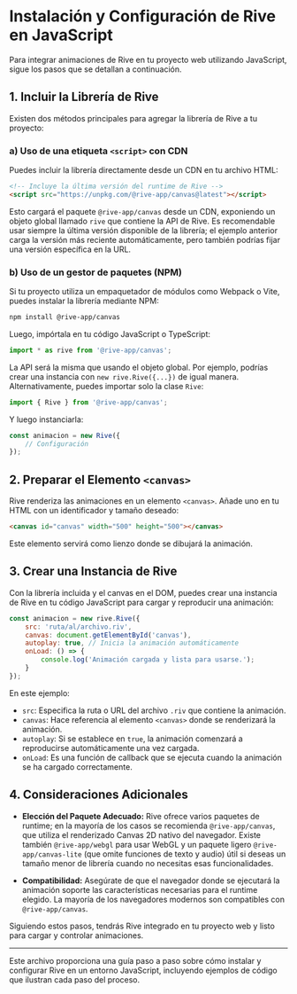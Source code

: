 # Instalación y Configuración de Rive en JavaScript

Para integrar animaciones de Rive en tu proyecto web utilizando JavaScript, sigue los pasos que se detallan a continuación.

## 1. Incluir la Librería de Rive

Existen dos métodos principales para agregar la librería de Rive a tu proyecto:

### a) Uso de una etiqueta `<script>` con CDN

Puedes incluir la librería directamente desde un CDN en tu archivo HTML:

```html
<!-- Incluye la última versión del runtime de Rive -->
<script src="https://unpkg.com/@rive-app/canvas@latest"></script>
```

Esto cargará el paquete `@rive-app/canvas` desde un CDN, exponiendo un objeto global llamado `rive` que contiene la API de Rive. Es recomendable usar siempre la última versión disponible de la librería; el ejemplo anterior carga la versión más reciente automáticamente, pero también podrías fijar una versión específica en la URL.

### b) Uso de un gestor de paquetes (NPM)

Si tu proyecto utiliza un empaquetador de módulos como Webpack o Vite, puedes instalar la librería mediante NPM:

```bash
npm install @rive-app/canvas
```

Luego, impórtala en tu código JavaScript o TypeScript:

```javascript
import * as rive from '@rive-app/canvas';
```

La API será la misma que usando el objeto global. Por ejemplo, podrías crear una instancia con `new rive.Rive({...})` de igual manera. Alternativamente, puedes importar solo la clase `Rive`:

```javascript
import { Rive } from '@rive-app/canvas';
```

Y luego instanciarla:

```javascript
const animacion = new Rive({
    // Configuración
});
```

## 2. Preparar el Elemento `<canvas>`

Rive renderiza las animaciones en un elemento `<canvas>`. Añade uno en tu HTML con un identificador y tamaño deseado:

```html
<canvas id="canvas" width="500" height="500"></canvas>
```

Este elemento servirá como lienzo donde se dibujará la animación.

## 3. Crear una Instancia de Rive

Con la librería incluida y el canvas en el DOM, puedes crear una instancia de Rive en tu código JavaScript para cargar y reproducir una animación:

```javascript
const animacion = new rive.Rive({
    src: 'ruta/al/archivo.riv',
    canvas: document.getElementById('canvas'),
    autoplay: true, // Inicia la animación automáticamente
    onLoad: () => {
        console.log('Animación cargada y lista para usarse.');
    }
});
```

En este ejemplo:

- `src`: Especifica la ruta o URL del archivo `.riv` que contiene la animación.
- `canvas`: Hace referencia al elemento `<canvas>` donde se renderizará la animación.
- `autoplay`: Si se establece en `true`, la animación comenzará a reproducirse automáticamente una vez cargada.
- `onLoad`: Es una función de callback que se ejecuta cuando la animación se ha cargado correctamente.

## 4. Consideraciones Adicionales

- **Elección del Paquete Adecuado:** Rive ofrece varios paquetes de runtime; en la mayoría de los casos se recomienda `@rive-app/canvas`, que utiliza el renderizado Canvas 2D nativo del navegador. Existe también `@rive-app/webgl` para usar WebGL y un paquete ligero `@rive-app/canvas-lite` (que omite funciones de texto y audio) útil si deseas un tamaño menor de librería cuando no necesitas esas funcionalidades.

- **Compatibilidad:** Asegúrate de que el navegador donde se ejecutará la animación soporte las características necesarias para el runtime elegido. La mayoría de los navegadores modernos son compatibles con `@rive-app/canvas`.

Siguiendo estos pasos, tendrás Rive integrado en tu proyecto web y listo para cargar y controlar animaciones.

---

Este archivo proporciona una guía paso a paso sobre cómo instalar y configurar Rive en un entorno JavaScript, incluyendo ejemplos de código que ilustran cada paso del proceso.
